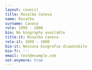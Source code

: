 ```yaml
---
layout: council
title: Rosalba Canova
name: Rosalba
surname: Canova
role: 1999 - 2008
bio: No biography available
title-it: Rosalba Canova
role-it: 1999 - 2008
bio-it: Nessuna biografia disponibile
bio-fr: '-'
email: test@example.com
not-anymore: true
---
```


